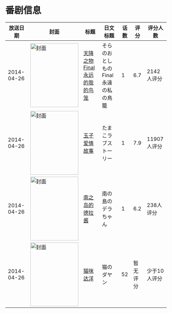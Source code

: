 # 番剧信息

|放送日期|封面|标题|日文标题|话数|评分|评分人数|
|---|---|---|---|---|---|---|
|2014-04-26|<img src="//lain.bgm.tv/pic/cover/c/3a/93/86445_UUA2S.jpg" alt="封面" style="width:150px;height:200px;object-fit:cover;">|[天降之物Final 永远的我的鸟笼](https://bangumi.tv/subject/86445)|そらのおとしものFinal 永遠の私の鳥籠|1|6.7|2142人评分|
|2014-04-26|<img src="//lain.bgm.tv/pic/cover/c/59/8d/90880_NYUDd.jpg" alt="封面" style="width:150px;height:200px;object-fit:cover;">|[玉子爱情故事](https://bangumi.tv/subject/90880)|たまこラブストーリー|1|7.9|11907人评分|
|2014-04-26|<img src="//lain.bgm.tv/pic/cover/c/53/6c/97561_BzP68.jpg" alt="封面" style="width:150px;height:200px;object-fit:cover;">|[南之岛的德拉酱](https://bangumi.tv/subject/97561)|南の島のデラちゃん|1|6.2|238人评分|
|2014-04-26|<img src="//lain.bgm.tv/pic/cover/c/39/92/101269_D72C9.jpg" alt="封面" style="width:150px;height:200px;object-fit:cover;">|[猫咪达洋](https://bangumi.tv/subject/101269)|猫のダヤン|52|暂无评分|少于10人评分|
